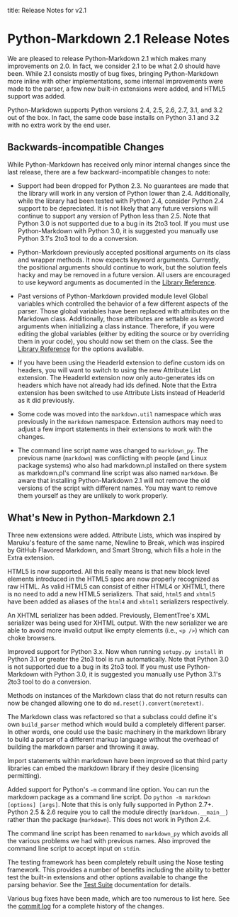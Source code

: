 title:      Release Notes for v2.1

Python-Markdown 2.1 Release Notes
=================================

We are pleased to release Python-Markdown 2.1 which makes many 
improvements on 2.0. In fact, we consider 2.1 to be what 2.0 should have been. 
While 2.1 consists mostly of bug fixes, bringing Python-Markdown more inline 
with other implementations, some internal improvements were made to the parser, 
a few new built-in extensions were added, and HTML5 support was added.

Python-Markdown supports Python versions 2.4, 2.5, 2.6, 2.7, 3.1, and 3.2 out 
of the box. In fact, the same code base installs on Python 3.1 and 3.2 with no 
extra work by the end user.

Backwards-incompatible Changes
------------------------------

While Python-Markdown has received only minor internal changes since the last
release, there are a few backward-incompatible changes to note:

* Support had been dropped for Python 2.3. No guarantees are made that the 
library will work in any version of Python lower than 2.4. Additionally, while 
the library had been tested with Python 2.4, consider Python 2.4 support to be 
depreciated. It is not likely that any future versions will continue to support
any version of Python less than 2.5. Note that Python 3.0 is not supported due 
to a bug in its 2to3 tool. If you must use Python-Markdown with Python 3.0, it 
is suggested you manually use Python 3.1's 2to3 tool to do a conversion.

* Python-Markdown previously accepted positional arguments on its class and
wrapper methods. It now expects keyword arguments. Currently, the positional
arguments should continue to work, but the solution feels hacky and may be 
removed in a future version. All users are encouraged to use keyword arguments 
as documented in the [Library Reference](../reference.md).

* Past versions of Python-Markdown provided module level Global variables which
controlled the behavior of a few different aspects of the parser. Those global
variables have been replaced with attributes on the Markdown class. 
Additionally, those attributes are settable as keyword arguments when 
initializing a class instance. Therefore, if you were editing the global 
variables (either by editing the source or by overriding them in your code), 
you should now set them on the class. See the 
[Library Reference](../reference.md) for the options available.

* If you have been using the HeaderId extension 
to define custom ids on headers, you will want to switch to using the new 
Attribute List extension. The HeaderId extension 
now only auto-generates ids on headers which have not already had ids defined. 
Note that the Extra extension has been switched to use 
Attribute Lists instead of HeaderId as it did previously.

* Some code was moved into the `markdown.util` namespace which was previously
in the `markdown` namespace. Extension authors may need to adjust a few
import statements in their extensions to work with the changes.

* The command line script name was changed to `markdown_py`. The previous name
(`markdown`) was conflicting with people (and Linux package systems) who also
had markdown.pl installed on there system as markdown.pl's command line script
was also named `markdown`. Be aware that installing Python-Markdown 2.1
will not remove the old versions of the script with different names. You
may want to remove them yourself as they are unlikely to work properly.

What's New in Python-Markdown 2.1
---------------------------------

Three new extensions were added. Attribute Lists, 
which was inspired by Maruku's feature of the same name, 
Newline to Break, which was inspired by GitHub 
Flavored Markdown, and Smart Strong, which 
fills a hole in the Extra extension.

HTML5 is now supported. All this really means is that new block level elements 
introduced in the HTML5 spec are now properly recognized as raw HTML. As
valid  HTML5 can consist of either HTML4 or XHTML1, there is no need to add a
new HTML5  serializers. That said, `html5` and `xhtml5` have been added as 
aliases of the `html4` and `xhtml1` serializers respectively.

An XHTML serializer has been added. Previously, ElementTree's XML serializer 
was being used for XHTML output. With the new serializer we are able to avoid
more invalid output like empty elements (i.e., `<p />`) which can choke 
browsers.

Improved support for Python 3.x. Now when running `setupy.py install` in 
Python 3.1 or greater the 2to3 tool is run automatically. Note that Python 3.0 
is not supported due to a bug in its 2to3 tool. If you must use Python-Markdown
with Python 3.0, it is suggested you manually use Python 3.1's 2to3 tool to
do a conversion.

Methods on instances of the Markdown class that do not return results can now
be changed allowing one to do `md.reset().convert(moretext)`.

The Markdown class was refactored so that a subclass could define it's own 
`build_parser` method which would build a completely different parser. In
other words, one could use the basic machinery in the markdown library to 
build a parser of a different markup language without the overhead of building
the markdown parser and throwing it away.

Import statements within markdown have been improved so that third party 
libraries can embed the markdown library if they desire (licensing permitting).

Added support for Python's `-m` command line option. You can run the markdown 
package as a command line script. Do `python -m markdown [options] [args]`. 
Note that this is only fully supported in Python 2.7+. Python 2.5 & 2.6 
require you to call the module directly (`markdown.__main__`) rather than
the package (`markdown`). This does not work in Python 2.4.

The command line script has been renamed to `markdown_py` which avoids all the 
various problems we had with previous names.  Also improved the command line 
script to accept input on `stdin`.

The testing framework has been completely rebuilt using the Nose testing 
framework. This provides a number of benefits including the ability to better
test the built-in extensions and other options available to change the parsing 
behavior. See the [Test Suite](../test_suite.md) documentation for details.

Various bug fixes have been made, which are too numerous to list here. See the 
[commit log](https://github.com/Python-Markdown/markdown/commits/master) for a 
complete history of the changes.

